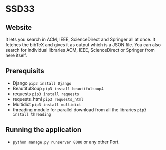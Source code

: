 # SSD33

## Website
It lets you search in ACM, IEEE, ScienceDirect and Springer all at once. It fetches the bibTeX and gives it as output which is a JSON file.
You can also search for individual libraries ACM, IEEE, ScienceDirect or Springer from here itself.

## Prerequisits
* Django ``pip3 install Django``
* BeautifulSoup ``pip3 install beautifulsoup4``
* requests ``pip3 install requests``
* requests_html ``pip3 requests_html``
* Multidict ``pip3 install multidict``
* threading module for parallel download from all the libraries ``pip3 install threading``

## Running the application
* ``python manage.py runserver 8080`` or any other Port.
